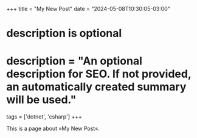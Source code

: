 +++
title = "My New Post"
date = "2024-05-08T10:30:05-03:00"

#
# description is optional
#
# description = "An optional description for SEO. If not provided, an automatically created summary will be used."

tags = ['dotnet', 'csharp']
+++

This is a page about »My New Post«.
